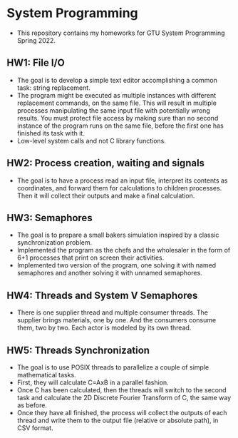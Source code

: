 # System Programming

- This repository contains my homeworks for GTU System Programming Spring 2022.

## HW1: File I/O
- The goal is to develop a simple text editor accomplishing a common task: string replacement.
- The program might be executed as multiple instances with different replacement commands, on the same file. This will result in multiple processes manipulating the same input file with potentially wrong results. You must protect file access by making sure than no second instance of the program runs on the same file, before the first one has finished its task with it.
- Low-level system calls and not C library functions.

## HW2: Process creation, waiting and signals
- The goal is to have a process read an input file, interpret its contents as coordinates, and forward them for calculations to children processes. Then it will collect their outputs and make a final calculation.

## HW3: Semaphores
- The goal is to prepare a small bakers simulation inspired by a classic synchronization problem.
- Implemented the program as the chefs and the wholesaler in the form of 6+1 processes that print on screen their activities.
- Implemented two version of the program, one solving it with named semaphores and another solving it with unnamed semaphores.

## HW4: Threads and System V Semaphores
- There is one supplier thread and multiple consumer threads. The supplier brings materials, one by one. And the consumers consume them, two by two. Each actor is modeled by its own thread.

## HW5: Threads Synchronization
- The goal is to use POSIX threads to parallelize a couple of simple mathematical tasks.
- First, they will calculate C=AxB in a parallel fashion.
- Once C has been calculated, then the threads will switch to the second task and calculate the 2D Discrete Fourier Transform of C, the same way as before. 
- Once they have all finished, the process will collect the outputs of each thread and write them to the output file (relative or absolute path), in CSV format. 

